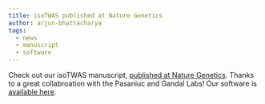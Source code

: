 ```yaml
---
title: isoTWAS published at Nature Genetics
author: arjun-bhattacharya
tags:
  - news
  - manuscript
  - software
---
```


Check out our isoTWAS manuscript, [published at Nature Genetics](https://www.nature.com/articles/s41588-023-01560-2). 
Thanks to a great collabroation with the Pasaniuc and Gandal Labs! Our software is [available here](https://github.com/bhattacharya-a-bt/isotwas).
